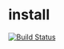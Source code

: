 # install
[![Build Status](https://travis-ci.org/orig-in/install.svg?branch=release)](https://travis-ci.org/orig-in/install)
